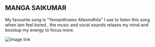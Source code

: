 ## MANGA SAIKUMAR

My favourite song is "Yemanthramo Allesindhila" I use to  listen this song when iam feel bored , the music and vocal sounds relaxes my mind and boostup my energy to focus more.

![image link](Sai.jpg)